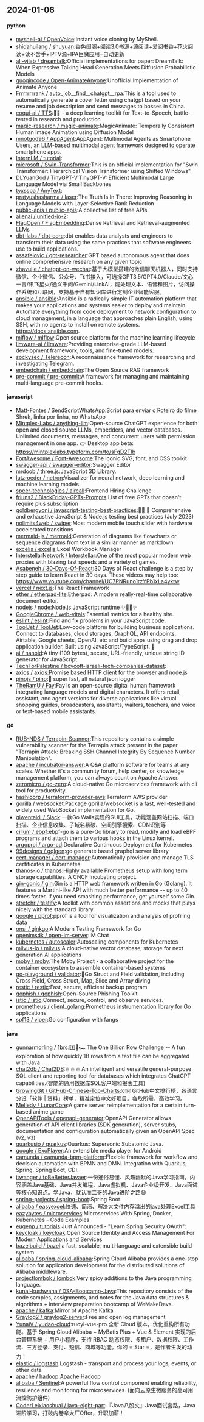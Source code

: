 ## 2024-01-06

#### python
* [myshell-ai / OpenVoice](https://github.com/myshell-ai/OpenVoice):Instant voice cloning by MyShell.
* [shidahuilang / shuyuan](https://github.com/shidahuilang/shuyuan):香色闺阁+阅读3.0书源+源阅读+爱阅书香+花火阅读+读不舍手+IPTV源+IPA巨魔应用=自动更新
* [ali-vilab / dreamtalk](https://github.com/ali-vilab/dreamtalk):Official implementations for paper: DreamTalk: When Expressive Talking Head Generation Meets Diffusion Probabilistic Models
* [guoqincode / Open-AnimateAnyone](https://github.com/guoqincode/Open-AnimateAnyone):Unofficial Implementation of Animate Anyone
* [Frrrrrrrrank / auto_job__find__chatgpt__rpa](https://github.com/Frrrrrrrrank/auto_job__find__chatgpt__rpa):This is a tool used to automatically generate a cover letter using chatgpt based on your resume and job description and send messages to bosses in China.
* [coqui-ai / TTS](https://github.com/coqui-ai/TTS):🐸💬 - a deep learning toolkit for Text-to-Speech, battle-tested in research and production
* [magic-research / magic-animate](https://github.com/magic-research/magic-animate):MagicAnimate: Temporally Consistent Human Image Animation using Diffusion Model
* [mnotgod96 / AppAgent](https://github.com/mnotgod96/AppAgent):AppAgent: Multimodal Agents as Smartphone Users, an LLM-based multimodal agent framework designed to operate smartphone apps.
* [InternLM / tutorial](https://github.com/InternLM/tutorial):
* [microsoft / Swin-Transformer](https://github.com/microsoft/Swin-Transformer):This is an official implementation for "Swin Transformer: Hierarchical Vision Transformer using Shifted Windows".
* [DLYuanGod / TinyGPT-V](https://github.com/DLYuanGod/TinyGPT-V):TinyGPT-V: Efficient Multimodal Large Language Model via Small Backbones
* [tyxsspa / AnyText](https://github.com/tyxsspa/AnyText):
* [pratyushasharma / laser](https://github.com/pratyushasharma/laser):The Truth Is In There: Improving Reasoning in Language Models with Layer-Selective Rank Reduction
* [public-apis / public-apis](https://github.com/public-apis/public-apis):A collective list of free APIs
* [allenai / unified-io-2](https://github.com/allenai/unified-io-2):
* [FlagOpen / FlagEmbedding](https://github.com/FlagOpen/FlagEmbedding):Dense Retrieval and Retrieval-augmented LLMs
* [dbt-labs / dbt-core](https://github.com/dbt-labs/dbt-core):dbt enables data analysts and engineers to transform their data using the same practices that software engineers use to build applications.
* [assafelovic / gpt-researcher](https://github.com/assafelovic/gpt-researcher):GPT based autonomous agent that does online comprehensive research on any given topic
* [zhayujie / chatgpt-on-wechat](https://github.com/zhayujie/chatgpt-on-wechat):基于大模型搭建的微信聊天机器人，同时支持微信、企业微信、公众号、飞书接入，可选择GPT3.5/GPT4.0/Claude/文心一言/讯飞星火/通义千问/Gemini/LinkAI，能处理文本、语音和图片，访问操作系统和互联网，支持基于自有知识库进行定制企业智能客服。
* [ansible / ansible](https://github.com/ansible/ansible):Ansible is a radically simple IT automation platform that makes your applications and systems easier to deploy and maintain. Automate everything from code deployment to network configuration to cloud management, in a language that approaches plain English, using SSH, with no agents to install on remote systems. https://docs.ansible.com.
* [mlflow / mlflow](https://github.com/mlflow/mlflow):Open source platform for the machine learning lifecycle
* [llmware-ai / llmware](https://github.com/llmware-ai/llmware):Providing enterprise-grade LLM-based development framework, tools, and fine-tuned models.
* [sockysec / Telerecon](https://github.com/sockysec/Telerecon):A reconnaissance framework for researching and investigating Telegram.
* [embedchain / embedchain](https://github.com/embedchain/embedchain):The Open Source RAG framework
* [pre-commit / pre-commit](https://github.com/pre-commit/pre-commit):A framework for managing and maintaining multi-language pre-commit hooks.

#### javascript
* [Matt-Fontes / SendScriptWhatsApp](https://github.com/Matt-Fontes/SendScriptWhatsApp):Script para enviar o Roteiro do filme Shrek, linha por linha, no WhatsApp
* [Mintplex-Labs / anything-llm](https://github.com/Mintplex-Labs/anything-llm):Open-source ChatGPT experience for both open and closed source LLMs, embedders, and vector databases. Unlimited documents, messages, and concurrent users with permission management in one app. 👉 Desktop app beta: https://mintplexlabs.typeform.com/to/sFgD2TIb
* [FortAwesome / Font-Awesome](https://github.com/FortAwesome/Font-Awesome):The iconic SVG, font, and CSS toolkit
* [swagger-api / swagger-editor](https://github.com/swagger-api/swagger-editor):Swagger Editor
* [mrdoob / three.js](https://github.com/mrdoob/three.js):JavaScript 3D Library.
* [lutzroeder / netron](https://github.com/lutzroeder/netron):Visualizer for neural network, deep learning and machine learning models
* [speer-technologies / aircall](https://github.com/speer-technologies/aircall):Frontend Hiring Challenge
* [friuns2 / BlackFriday-GPTs-Prompts](https://github.com/friuns2/BlackFriday-GPTs-Prompts):List of free GPTs that doesn't require plus subscription
* [goldbergyoni / javascript-testing-best-practices](https://github.com/goldbergyoni/javascript-testing-best-practices):📗🌐 🚢 Comprehensive and exhaustive JavaScript & Node.js testing best practices (July 2023)
* [nolimits4web / swiper](https://github.com/nolimits4web/swiper):Most modern mobile touch slider with hardware accelerated transitions
* [mermaid-js / mermaid](https://github.com/mermaid-js/mermaid):Generation of diagrams like flowcharts or sequence diagrams from text in a similar manner as markdown
* [exceljs / exceljs](https://github.com/exceljs/exceljs):Excel Workbook Manager
* [InterstellarNetwork / Interstellar](https://github.com/InterstellarNetwork/Interstellar):One of the most popular modern web proxies with blazing fast speeds and a variety of games.
* [Asabeneh / 30-Days-Of-React](https://github.com/Asabeneh/30-Days-Of-React):30 Days of React challenge is a step by step guide to learn React in 30 days. These videos may help too: https://www.youtube.com/channel/UC7PNRuno1rzYPb1xLa4yktw
* [vercel / next.js](https://github.com/vercel/next.js):The React Framework
* [ether / etherpad-lite](https://github.com/ether/etherpad-lite):Etherpad: A modern really-real-time collaborative document editor.
* [nodejs / node](https://github.com/nodejs/node):Node.js JavaScript runtime ✨🐢🚀✨
* [GoogleChrome / web-vitals](https://github.com/GoogleChrome/web-vitals):Essential metrics for a healthy site.
* [eslint / eslint](https://github.com/eslint/eslint):Find and fix problems in your JavaScript code.
* [ToolJet / ToolJet](https://github.com/ToolJet/ToolJet):Low-code platform for building business applications. Connect to databases, cloud storages, GraphQL, API endpoints, Airtable, Google sheets, OpenAI, etc and build apps using drag and drop application builder. Built using JavaScript/TypeScript. 🚀
* [ai / nanoid](https://github.com/ai/nanoid):A tiny (109 bytes), secure, URL-friendly, unique string ID generator for JavaScript
* [TechForPalestine / boycott-israeli-tech-companies-dataset](https://github.com/TechForPalestine/boycott-israeli-tech-companies-dataset):
* [axios / axios](https://github.com/axios/axios):Promise based HTTP client for the browser and node.js
* [pinojs / pino](https://github.com/pinojs/pino):🌲 super fast, all natural json logger
* [TheRamU / Fay](https://github.com/TheRamU/Fay):Fay is an open-source digital human framework integrating language models and digital characters. It offers retail, assistant, and agent versions for diverse applications like virtual shopping guides, broadcasters, assistants, waiters, teachers, and voice or text-based mobile assistants.

#### go
* [RUB-NDS / Terrapin-Scanner](https://github.com/RUB-NDS/Terrapin-Scanner):This repository contains a simple vulnerability scanner for the Terrapin attack present in the paper "Terrapin Attack: Breaking SSH Channel Integrity By Sequence Number Manipulation".
* [apache / incubator-answer](https://github.com/apache/incubator-answer):A Q&A platform software for teams at any scales. Whether it's a community forum, help center, or knowledge management platform, you can always count on Apache Answer.
* [zeromicro / go-zero](https://github.com/zeromicro/go-zero):A cloud-native Go microservices framework with cli tool for productivity.
* [hashicorp / terraform-provider-aws](https://github.com/hashicorp/terraform-provider-aws):Terraform AWS provider
* [gorilla / websocket](https://github.com/gorilla/websocket):Package gorilla/websocket is a fast, well-tested and widely used WebSocket implementation for Go.
* [qiwentaidi / Slack](https://github.com/qiwentaidi/Slack):一款Go Wails实现的GUI工具，功能涵盖网站扫描、端口扫描、企业信息收集、子域名暴破、空间引擎搜索、CDN识别等
* [cilium / ebpf](https://github.com/cilium/ebpf):ebpf-go is a pure-Go library to read, modify and load eBPF programs and attach them to various hooks in the Linux kernel.
* [argoproj / argo-cd](https://github.com/argoproj/argo-cd):Declarative Continuous Deployment for Kubernetes
* [99designs / gqlgen](https://github.com/99designs/gqlgen):go generate based graphql server library
* [cert-manager / cert-manager](https://github.com/cert-manager/cert-manager):Automatically provision and manage TLS certificates in Kubernetes
* [thanos-io / thanos](https://github.com/thanos-io/thanos):Highly available Prometheus setup with long term storage capabilities. A CNCF Incubating project.
* [gin-gonic / gin](https://github.com/gin-gonic/gin):Gin is a HTTP web framework written in Go (Golang). It features a Martini-like API with much better performance -- up to 40 times faster. If you need smashing performance, get yourself some Gin.
* [stretchr / testify](https://github.com/stretchr/testify):A toolkit with common assertions and mocks that plays nicely with the standard library
* [google / pprof](https://github.com/google/pprof):pprof is a tool for visualization and analysis of profiling data
* [onsi / ginkgo](https://github.com/onsi/ginkgo):A Modern Testing Framework for Go
* [openimsdk / open-im-server](https://github.com/openimsdk/open-im-server):IM Chat
* [kubernetes / autoscaler](https://github.com/kubernetes/autoscaler):Autoscaling components for Kubernetes
* [milvus-io / milvus](https://github.com/milvus-io/milvus):A cloud-native vector database, storage for next generation AI applications
* [moby / moby](https://github.com/moby/moby):The Moby Project - a collaborative project for the container ecosystem to assemble container-based systems
* [go-playground / validator](https://github.com/go-playground/validator):💯Go Struct and Field validation, including Cross Field, Cross Struct, Map, Slice and Array diving
* [restic / restic](https://github.com/restic/restic):Fast, secure, efficient backup program
* [gophish / gophish](https://github.com/gophish/gophish):Open-Source Phishing Toolkit
* [istio / istio](https://github.com/istio/istio):Connect, secure, control, and observe services.
* [prometheus / client_golang](https://github.com/prometheus/client_golang):Prometheus instrumentation library for Go applications
* [spf13 / viper](https://github.com/spf13/viper):Go configuration with fangs

#### java
* [gunnarmorling / 1brc](https://github.com/gunnarmorling/1brc):1️⃣🐝🏎️ The One Billion Row Challenge -- A fun exploration of how quickly 1B rows from a text file can be aggregated with Java
* [chat2db / Chat2DB](https://github.com/chat2db/Chat2DB):🔥 🔥 🔥 An intelligent and versatile general-purpose SQL client and reporting tool for databases which integrates ChatGPT capabilities.(智能的通用数据库SQL客户端和报表工具)
* [GrowingGit / GitHub-Chinese-Top-Charts](https://github.com/GrowingGit/GitHub-Chinese-Top-Charts):🇨🇳 GitHub中文排行榜，各语言分设「软件 | 资料」榜单，精准定位中文好项目。各取所需，高效学习。
* [Melledy / LunarCore](https://github.com/Melledy/LunarCore):A game server reimplementation for a certain turn-based anime game
* [OpenAPITools / openapi-generator](https://github.com/OpenAPITools/openapi-generator):OpenAPI Generator allows generation of API client libraries (SDK generation), server stubs, documentation and configuration automatically given an OpenAPI Spec (v2, v3)
* [quarkusio / quarkus](https://github.com/quarkusio/quarkus):Quarkus: Supersonic Subatomic Java.
* [google / ExoPlayer](https://github.com/google/ExoPlayer):An extensible media player for Android
* [camunda / camunda-bpm-platform](https://github.com/camunda/camunda-bpm-platform):Flexible framework for workflow and decision automation with BPMN and DMN. Integration with Quarkus, Spring, Spring Boot, CDI.
* [itwanger / toBeBetterJavaer](https://github.com/itwanger/toBeBetterJavaer):一份通俗易懂、风趣幽默的Java学习指南，内容涵盖Java基础、Java并发编程、Java虚拟机、Java企业级开发、Java面试等核心知识点。学Java，就认准二哥的Java进阶之路😄
* [spring-projects / spring-boot](https://github.com/spring-projects/spring-boot):Spring Boot
* [alibaba / easyexcel](https://github.com/alibaba/easyexcel):快速、简洁、解决大文件内存溢出的java处理Excel工具
* [eazybytes / microservices](https://github.com/eazybytes/microservices):Microservices With Spring, Docker, Kubernetes - Code Examples
* [eugenp / tutorials](https://github.com/eugenp/tutorials):Just Announced - "Learn Spring Security OAuth":
* [keycloak / keycloak](https://github.com/keycloak/keycloak):Open Source Identity and Access Management For Modern Applications and Services
* [bazelbuild / bazel](https://github.com/bazelbuild/bazel):a fast, scalable, multi-language and extensible build system
* [alibaba / spring-cloud-alibaba](https://github.com/alibaba/spring-cloud-alibaba):Spring Cloud Alibaba provides a one-stop solution for application development for the distributed solutions of Alibaba middleware.
* [projectlombok / lombok](https://github.com/projectlombok/lombok):Very spicy additions to the Java programming language.
* [kunal-kushwaha / DSA-Bootcamp-Java](https://github.com/kunal-kushwaha/DSA-Bootcamp-Java):This repository consists of the code samples, assignments, and notes for the Java data structures & algorithms + interview preparation bootcamp of WeMakeDevs.
* [apache / kafka](https://github.com/apache/kafka):Mirror of Apache Kafka
* [Graylog2 / graylog2-server](https://github.com/Graylog2/graylog2-server):Free and open log management
* [YunaiV / yudao-cloud](https://github.com/YunaiV/yudao-cloud):ruoyi-vue-pro 全新 Cloud 版本，优化重构所有功能。基于 Spring Cloud Alibaba + MyBatis Plus + Vue & Element 实现的后台管理系统 + 用户小程序，支持 RBAC 动态权限、多租户、数据权限、工作流、三方登录、支付、短信、商城等功能。你的 ⭐️ Star ⭐️，是作者生发的动力！
* [elastic / logstash](https://github.com/elastic/logstash):Logstash - transport and process your logs, events, or other data
* [apache / hadoop](https://github.com/apache/hadoop):Apache Hadoop
* [alibaba / Sentinel](https://github.com/alibaba/Sentinel):A powerful flow control component enabling reliability, resilience and monitoring for microservices. (面向云原生微服务的高可用流控防护组件)
* [CoderLeixiaoshuai / java-eight-part](https://github.com/CoderLeixiaoshuai/java-eight-part):『Java八股文』Java面试套路，Java进阶学习，打破内卷拿大厂Offer，升职加薪！
